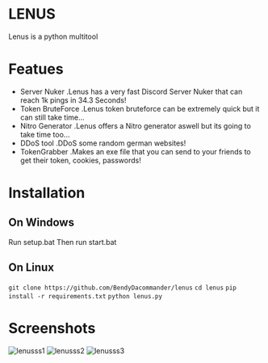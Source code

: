 # LENUS
Lenus is a python multitool 

# Featues

- Server Nuker
.Lenus has a very fast Discord Server Nuker that can reach 1k pings
in 34.3 Seconds!
- Token BruteForce
.Lenus token bruteforce can be extremely quick but it can still take time...
- Nitro Generator
.Lenus offers a Nitro generator aswell but its going to take time too...
- DDoS tool
.DDoS some random german websites!
- TokenGrabber
.Makes an exe file that you can send to your friends to get their token, cookies, passwords!


# Installation
## On Windows
Run setup.bat
Then run start.bat
## On Linux
``git clone https://github.com/BendyDacommander/lenus``
``cd lenus``
``pip install -r requirements.txt``
``python lenus.py``



# Screenshots

![lenusss1](https://github.com/BendyDacommander/lenus/assets/121954973/e62aad7d-ed9d-4f86-a96a-569a42c7aa22)
![lenusss2](https://github.com/BendyDacommander/lenus/assets/121954973/01616ee9-2a9a-4191-bdb2-016d477f75ef)
![lenusss3](https://github.com/BendyDacommander/lenus/assets/121954973/2236b623-93f5-44ec-8df8-6d80a4c12dac)


